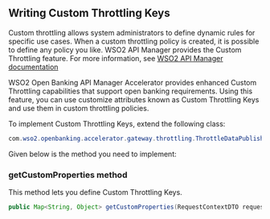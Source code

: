 ##  Writing Custom Throttling Keys

Custom throttling allows system administrators to define dynamic rules for specific use cases. When a custom throttling 
policy is created, it is possible to define any policy you like. WSO2 API Manager provides the Custom Throttling 
feature. For more information, see 
[WSO2 API Manager documentation](https://apim.docs.wso2.com/en/4.1.0/learn/rate-limiting/advanced-topics/custom-throttling)

WSO2 Open Banking API Manager Accelerator provides enhanced Custom Throttling capabilities that support open banking 
requirements. Using this feature, you can use customize attributes known as Custom Throttling Keys and use them in custom 
throttling policies.

To implement Custom Throttling Keys, extend the following class:

``` java
com.wso2.openbanking.accelerator.gateway.throttling.ThrottleDataPublisher
```

Given below is the method you need to implement:

### getCustomProperties method

This method lets you define Custom Throttling Keys.

``` java
public Map<String, Object> getCustomProperties(RequestContextDTO requestContextDTO);
```
